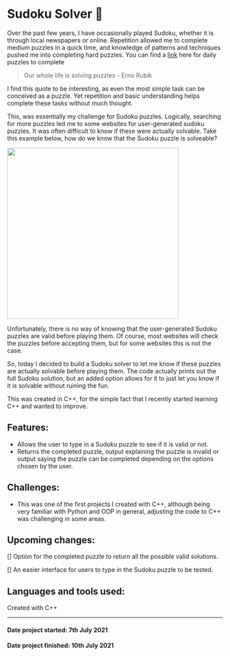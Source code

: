 # Sudoku Solver 🧩

Over the past few years, I have occasionally played Sudoku, whether it is through local newspapers or online. Repetition allowed me to complete medium puzzles in a quick time, and knowledge of patterns and techniques pushed me into completing hard puzzles. You can find a [link](https://www.nytimes.com/puzzles/sudoku/easy) here for daily puzzles to complete

> Our whole life is solving puzzles - Erno Rubik

I find this quote to be interesting, as even the most simple task can be conceived as a puzzle. Yet repetition and basic understanding helps complete these tasks without much thought.

This, was essentially my challenge for Sudoku puzzles. Logically, searching for more puzzles led me to some websites for user-generated sudoku puzzles. It was often difficult to know if these were actually solvable.
Take this example below, how do we know that the Sudoku puzzle is solveable?


<img src="https://user-images.githubusercontent.com/59411811/143574982-8458f39c-4582-438e-9653-b3b1fb0af3db.png" width="400" height="400">

Unfortunately, there is no way of knowing that the user-generated Sudoku puzzles are valid before playing them. Of course, most websites will check the puzzles before accepting them, but for some websites this is not the case.

So, today I decided to build a Sudoku solver to let me know if these puzzles are actually solvable before playing them. The code actually prints out the full Sudoku solution, but an added option allows for it to just let you know if it is solvable without ruining the fun. 

This was created in C++, for the simple fact that I recently started learning C++ and wanted to improve. 

## Features:
- Allows the user to type in a Sudoku puzzle to see if it is valid or not.
- Returns the completed puzzle, output explaining the puzzle is invalid or output saying the puzzle can be completed depending on the options chosen by the user.

## Challenges:
- This was one of the first projects I created with C++, although being very familiar with Python and OOP in general, adjusting the code to C++ was challenging in some areas.

## Upcoming changes:
[] Option for the completed puzzle to return all the possible valid solutions.

[] An easier interface for users to type in the Sudoku puzzle to be tested.

## Languages and tools used:
Created with C++

------------------------------------------
#### Date project started: 7th July 2021
#### Date project finished: 10th July 2021 
